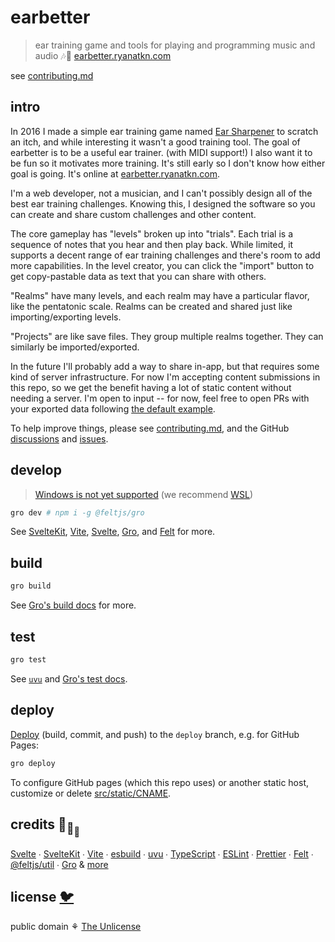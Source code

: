 # earbetter

> ear training game and tools for playing and programming music and audio 🎶🦜
> [earbetter.ryanatkn.com](https://earbetter.ryanatkn.com/)

see [contributing.md](contributing.md)

## intro

In 2016 I made a simple ear training game named
[Ear Sharpener](https://github.com/ryanatkn/ear-sharpener) to scratch an itch,
and while interesting it wasn't a good training tool.
The goal of earbetter is to be a useful ear trainer. (with MIDI support!)
I also want it to be fun so it motivates more training.
It's still early so I don't know how either goal is going.
It's online at [earbetter.ryanatkn.com](https://earbetter.ryanatkn.com/).

I'm a web developer, not a musician,
and I can't possibly design all of the best ear training challenges.
Knowing this, I designed the software so you can
create and share custom challenges and other content.

The core gameplay has "levels" broken up into "trials".
Each trial is a sequence of notes that you hear and then play back.
While limited, it supports a decent range of ear training challenges
and there's room to add more capabilities.
In the level creator, you can click the "import" button
to get copy-pastable data as text that you can share with others.

"Realms" have many levels, and each realm may have a particular flavor, like the pentatonic scale.
Realms can be created and shared just like importing/exporting levels.

"Projects" are like save files. They group multiple realms together.
They can similarly be imported/exported.

In the future I'll probably add a way to share in-app,
but that requires some kind of server infrastructure.
For now I'm accepting content submissions in this repo,
so we get the benefit having a lot of static content without needing a server.
I'm open to input -- for now, feel free to open PRs with your exported data
following [the default example](src/lib//projects/default-project.ts).

To help improve things, please see [contributing.md](contributing.md),
and the GitHub [discussions](https://github.com/ryanatkn/earbetter/discussions)
and [issues](https://github.com/ryanatkn/earbetter/issues).

## develop

> [Windows is not yet supported](https://github.com/feltjs/gro/issues/319)
> (we recommend [WSL](https://docs.microsoft.com/en-us/windows/wsl/about))

```bash
gro dev # npm i -g @feltjs/gro
```

See [SvelteKit](https://github.com/sveltejs/kit),
[Vite](https://github.com/vitejs/vite),
[Svelte](https://github.com/sveltejs/svelte),
[Gro](https://github.com/feltjs/gro),
and [Felt](https://github.com/feltjs/felt-ui) for more.

## build

```bash
gro build
```

See [Gro's build docs](https://github.com/feltjs/gro/blob/main/src/docs/build.md) for more.

## test

```bash
gro test
```

See [`uvu`](https://github.com/lukeed/uvu)
and [Gro's test docs](https://github.com/feltjs/gro/blob/main/src/docs/test.md).

## deploy

[Deploy](https://github.com/feltjs/gro/blob/main/src/docs/deploy.md)
(build, commit, and push) to the `deploy` branch, e.g. for GitHub Pages:

```bash
gro deploy
```

To configure GitHub pages (which this repo uses) or another static host,
customize or delete [src/static/CNAME](/src/static/CNAME).

## credits 🐢<sub>🐢</sub><sub><sub>🐢</sub></sub>

[Svelte](https://github.com/sveltejs/svelte) ∙
[SvelteKit](https://github.com/sveltejs/kit) ∙
[Vite](https://github.com/vitejs/vite) ∙
[esbuild](https://github.com/evanw/esbuild) ∙
[uvu](https://github.com/lukeed/uvu) ∙
[TypeScript](https://github.com/microsoft/TypeScript) ∙
[ESLint](https://github.com/eslint/eslint) ∙
[Prettier](https://github.com/prettier/prettier) ∙
[Felt](https://github.com/feltjs/felt-ui) ∙
[@feltjs/util](https://github.com/feltjs/util) ∙
[Gro](https://github.com/feltjs/gro)
& [more](package.json)

## license [🐦](https://wikipedia.org/wiki/Free_and_open-source_software)

public domain ⚘ [The Unlicense](license)
